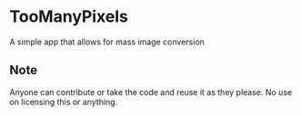 # TooManyPixels
A simple app that allows for mass image conversion

## Note
Anyone can contribute or take the code and reuse it as they please. No use on licensing this or anything.
